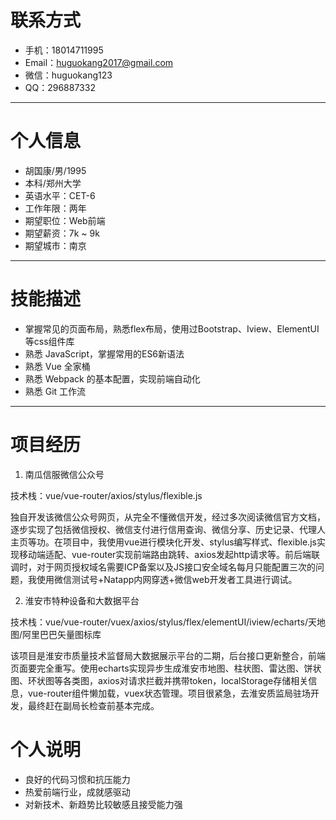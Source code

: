# 联系方式
* 手机：18014711995  
* Email：huguokang2017@gmail.com  
* 微信：huguokang123  
* QQ：296887332

---

# 个人信息
* 胡国康/男/1995
* 本科/郑州大学
* 英语水平：CET-6
* 工作年限：两年
* 期望职位：Web前端
* 期望薪资：7k ~ 9k
* 期望城市：南京

---

# 技能描述
* 掌握常见的页面布局，熟悉flex布局，使用过Bootstrap、Iview、ElementUI等css组件库
* 熟悉 JavaScript，掌握常用的ES6新语法
* 熟悉 Vue 全家桶
* 熟悉 Webpack 的基本配置，实现前端自动化
* 熟悉 Git 工作流
---

# 项目经历
1. 南瓜信服微信公众号  

技术栈：vue/vue-router/axios/stylus/flexible.js  

独自开发该微信公众号网页，从完全不懂微信开发，经过多次阅读微信官方文档，逐步实现了包括微信授权、微信支付进行信用查询、微信分享、历史记录、代理人主页等功。在项目中，我使用vue进行模块化开发、stylus编写样式、flexible.js实现移动端适配、vue-router实现前端路由跳转、axios发起http请求等。前后端联调时，对于网页授权域名需要ICP备案以及JS接口安全域名每月只能配置三次的问题，我使用微信测试号+Natapp内网穿透+微信web开发者工具进行调试。

2. 淮安市特种设备和大数据平台  

技术栈：vue/vue-router/vuex/axios/stylus/flex/elementUI/iview/echarts/天地图/阿里巴巴矢量图标库 

该项目是淮安市质量技术监督局大数据展示平台的二期，后台接口更新整合，前端页面要完全重写。使用echarts实现异步生成淮安市地图、柱状图、雷达图、饼状图、环状图等各类图，axios对请求拦截并携带token，localStorage存储相关信息，vue-router组件懒加载，vuex状态管理。项目很紧急，去淮安质监局驻场开发，最终赶在副局长检查前基本完成。

# 个人说明
* 良好的代码习惯和抗压能力
* 热爱前端行业，成就感驱动
* 对新技术、新趋势比较敏感且接受能力强
